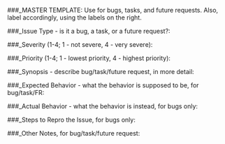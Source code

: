 ###_MASTER TEMPLATE: Use for bugs, tasks, and future requests. Also, label accordingly, using the labels on the right. 

###_Issue Type - is it a bug, a task, or a future request?:

###_Severity (1-4; 1 - not severe, 4 - very severe):
 
###_Priority (1-4; 1 - lowest priority, 4 - highest priority):

###_Synopsis - describe bug/task/future request, in more detail: 


###_Expected Behavior - what the behavior is supposed to be, for bug/task/FR: 



###_Actual Behavior - what the behavior is instead, for bugs only: 



###_Steps to Repro the Issue, for bugs only:


###_Other Notes, for bug/task/future request: 






